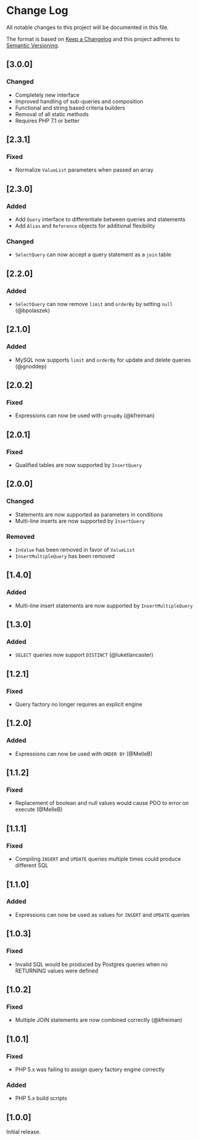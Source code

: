 # Change Log
All notable changes to this project will be documented in this file.

The format is based on [Keep a Changelog](http://keepachangelog.com/) 
and this project adheres to [Semantic Versioning](http://semver.org/).

## [3.0.0]

### Changed

- Completely new interface
- Improved handling of sub-queries and composition
- Functional and string based criteria builders
- Removal of all static methods
- Requires PHP 7.1 or better

## [2.3.1]

### Fixed

- Normalize `ValueList` parameters when passed an array

## [2.3.0]

### Added

- Add `Query` interface to differentiate between queries and statements
- Add `Alias` and `Reference` objects for additional flexibility

### Changed

- `SelectQuery` can now accept a query statement as a `join` table

## [2.2.0]

### Added

- `SelectQuery` can now remove `limit` and `orderBy` by setting `null` (@bpolaszek)

## [2.1.0]

### Added

- MySQL now supports `limit` and `orderBy` for update and delete queries (@gnoddep)

## [2.0.2]

### Fixed

- Expressions can now be used with `groupBy` (@kfreiman)

## [2.0.1]

### Fixed

- Qualified tables are now supported by `InsertQuery`

## [2.0.0]

### Changed

- Statements are now supported as parameters in conditions
- Multi-line inserts are now supported by `InsertQuery`

### Removed

- `InValue` has been removed in favor of `ValueList`
- `InsertMultipleQuery` has been removed

## [1.4.0]

### Added

- Multi-line insert statements are now supported by `InsertMultipleQuery`

## [1.3.0]

### Added

- `SELECT` queries now support `DISTINCT` (@luketlancaster)

## [1.2.1]

### Fixed

- Query factory no longer requires an explicit engine

## [1.2.0]

### Added

- Expressions can now be used with `ORDER BY` (@MelleB)

## [1.1.2]

### Fixed

- Replacement of boolean and null values would cause PDO to error on execute (@MelleB)

## [1.1.1]

### Fixed

- Compiling `INSERT` and `UPDATE` queries multiple times could produce different SQL

## [1.1.0]

### Added

- Expressions can now be used as values for `INSERT` and `UPDATE` queries

## [1.0.3]

### Fixed

- Invalid SQL would be produced by Postgres queries when no RETURNING values were defined

## [1.0.2]

### Fixed

- Multiple JOIN statements are now combined correctly (@kfreiman)

## [1.0.1]

### Fixed

- PHP 5.x was failing to assign query factory engine correctly

### Added

- PHP 5.x build scripts

## [1.0.0]

Initial release.
